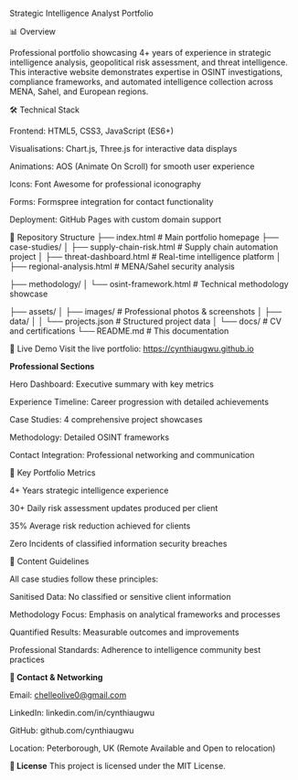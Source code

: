 Strategic Intelligence Analyst Portfolio

📊 Overview

Professional portfolio showcasing 4+ years of experience in strategic intelligence analysis, geopolitical risk assessment, and threat intelligence. This interactive website demonstrates expertise in OSINT investigations, compliance frameworks, and automated intelligence collection across MENA, Sahel, and European regions.

🛠️ Technical Stack

Frontend: HTML5, CSS3, JavaScript (ES6+)

Visualisations: Chart.js, Three.js for interactive data displays

Animations: AOS (Animate On Scroll) for smooth user experience

Icons: Font Awesome for professional iconography

Forms: Formspree integration for contact functionality

Deployment: GitHub Pages with custom domain support

📁 Repository Structure
├── index.html                     # Main portfolio homepage
├── case-studies/
│   ├── supply-chain-risk.html     # Supply chain automation project
│   ├── threat-dashboard.html      # Real-time intelligence platform
│   ├── regional-analysis.html     # MENA/Sahel security analysis

├── methodology/
│   └── osint-framework.html       # Technical methodology showcase

├── assets/
│   ├── images/                    # Professional photos & screenshots
│   ├── data/
│   │   └── projects.json          # Structured project data
│   └── docs/                      # CV and certifications
└── README.md                      # This documentation

🚀 Live Demo
Visit the live portfolio: https://cynthiaugwu.github.io

**Professional Sections**

Hero Dashboard: Executive summary with key metrics

Experience Timeline: Career progression with detailed achievements

Case Studies: 4 comprehensive project showcases

Methodology: Detailed OSINT frameworks

Contact Integration: Professional networking and communication

🎯 Key Portfolio Metrics

4+ Years strategic intelligence experience

30+ Daily risk assessment updates produced per client

35% Average risk reduction achieved for clients

Zero Incidents of classified information security breaches

📝 Content Guidelines

All case studies follow these principles:

Sanitised Data: No classified or sensitive client information

Methodology Focus: Emphasis on analytical frameworks and processes

Quantified Results: Measurable outcomes and improvements

Professional Standards: Adherence to intelligence community best practices

**🤝 Contact & Networking**

Email: chelleolive0@gmail.com

LinkedIn: linkedin.com/in/cynthiaugwu

GitHub: github.com/cynthiaugwu

Location: Peterborough, UK (Remote Available and Open to relocation)

**📄 License**
This project is licensed under the MIT License.
